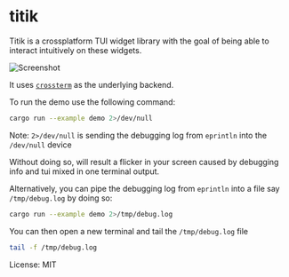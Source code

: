 # titik

Titik is a crossplatform TUI widget library with the goal of being able to interact
intuitively on these widgets.

![Screenshot](https://ivanceras.github.io/screenshots/sauron-titik.gif)

It uses [`crossterm`](https://crates.io/crates/crossterm) as the underlying backend.

To run the demo use the following command:
```sh
cargo run --example demo 2>/dev/null
```
Note: `2>/dev/null` is sending the debugging log from `eprintln` into the `/dev/null` device

Without doing so, will result a flicker in your screen caused by debugging info and tui mixed
in one terminal output.

Alternatively, you can pipe the debugging log from `eprintln` into a file say `/tmp/debug.log`
by doing so:
```sh
cargo run --example demo 2>/tmp/debug.log
```

You can then open a new terminal and tail the `/tmp/debug.log` file
```sh
tail -f /tmp/debug.log
```



License: MIT
